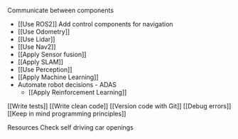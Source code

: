Communicate between components
* [[Use ROS2]]
Add control components for navigation
* [[Use Odometry]]
* [[Use Lidar]]
* [[Use Nav2]]
* [[Apply Sensor fusion]]
* [[Apply SLAM]]
* [[Use Perception]]
* [[Apply Machine Learning]]
* Automate robot decisions - ADAS
	* [[Apply Reinforcement Learning]]

[[Write tests]]
[[Write clean code]]
[[Version code with Git]]
[[Debug errors]]
[[Keep in mind programming principles]]

Resources
Check self driving car openings